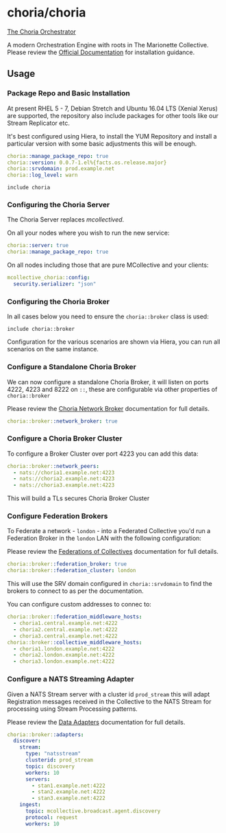 # choria/choria

[The Choria Orchestrator](https://choria.io)

A modern Orchestration Engine with roots in The Marionette Collective.  Please review the [Official Documentation](https://choria.io/docs) for installation guidance.

## Usage

### Package Repo and Basic Installation

At present RHEL 5 - 7, Debian Stretch and Ubuntu 16.04 LTS (Xenial Xerus) are supported, the repository also include packages for other tools like our Stream Replicator etc.

It's best configured using Hiera, to install the YUM Repository and install a particular version with some basic adjustments this will be enough.

```yaml
choria::manage_package_repo: true
choria::version: 0.0.7-1.el%{facts.os.release.major}
choria::srvdomain: prod.example.net
choria::log_level: warn
```

```puppet
include choria
```

### Configuring the Choria Server

The Choria Server replaces _mcollectived_.

On all your nodes where you wish to run the new service:

```yaml
choria::server: true
choria::manage_package_repo: true
```

On all nodes including those that are pure MCollective and your clients:

```yaml
mcollective_choria::config:
  security.serializer: "json"
```

### Configuring the Choria Broker

In all cases below you need to ensure the `choria::broker` class is used:

```puppet
include choria::broker
```

Configuration for the various scenarios are shown via Hiera, you can run all scenarios on the same instance.

### Configure a Standalone Choria Broker

We can now configure a standalone Choria Broker, it will listen on ports 4222, 4223 and 8222 on `::`, these are configurable via other properties of `choria::broker`

Please review the [Choria Network Broker](https://choria.io/docs/deployment/broker/) documentation for full details.

```yaml
choria::broker::network_broker: true
```

### Configure a Choria Broker Cluster

To configure a Broker Cluster over port 4223 you can add this data:

```yaml
choria::broker::network_peers:
  - nats://choria1.example.net:4223
  - nats://choria2.example.net:4223
  - nats://choria3.example.net:4223
```

This will build a TLs secures Choria Broker Cluster

### Configure Federation Brokers

To Federate a network - `london` - into a Federated Collective you'd run a Federation Broker in the `london` LAN with the following configuration:

Please review the [Federations of Collectives](https://choria.io/docs/federation/) documentation for full details.

```yaml
choria::broker::federation_broker: true
choria::broker::federation_cluster: london
```

This will use the SRV domain configured in `choria::srvdomain` to find the brokers to connect to as per the documentation.

You can configure custom addresses to connec to:

```yaml
choria::broker::federation_middleware_hosts:
  - choria1.central.example.net:4222
  - choria2.central.example.net:4222
  - choria3.central.example.net:4222
choria::broker::collective_middleware_hosts:
  - choria1.london.example.net:4222
  - choria2.london.example.net:4222
  - choria3.london.example.net:4222
```

### Configure a NATS Streaming Adapter

Given a NATS Stream server with a cluster id `prod_stream` this will adapt Registration messages received in the Collective to the NATS Stream for processing using Stream Processing patterns.

Please review the [Data Adapters](https://choria.io/docs/adapters/) documentation for full details.

```yaml
choria::broker::adapters:
  discover:
    stream:
      type: "natsstream"
      clusterid: prod_stream
      topic: discovery
      workers: 10
      servers:
        - stan1.example.net:4222
        - stan2.example.net:4222
        - stan3.example.net:4222
    ingest:
      topic: mcollective.broadcast.agent.discovery
      protocol: request
      workers: 10
```
